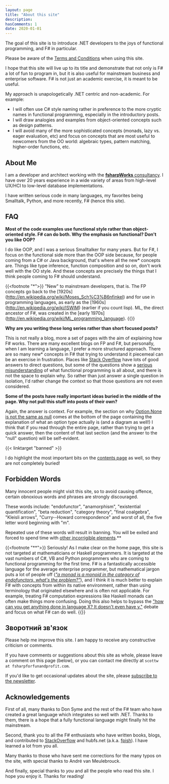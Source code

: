 ```yaml
---
layout: page
title: "About this site"
description:
hasComments: 1
date: 2020-01-01
---
```


The goal of this site is to introduce .NET developers to the joys of functional programming, and F# in particular.

Please be aware of the [Terms and Conditions](/about/terms/) when using this site.

I hope that this site will live up to its title and demonstrate that not only is F# a lot of fun to program in, but it is also useful for mainstream business and enterprise software. F# is not just an academic exercise, it is meant to be useful.

My approach is unapologetically .NET centric and non-academic. For example:

* I will often use C# style naming rather in preference to the more cryptic names in functional programming, especially in the introductory posts.
* I will draw analogies and examples from object-oriented concepts such as design patterns.
* I will avoid many of the more sophisticated concepts (monads, lazy vs. eager evaluation, etc) and focus on concepts that are most useful to newcomers from the OO world: algebraic types, pattern matching, higher-order functions, etc.

## About Me

I am a developer and architect working with the [**fsharpWorks** consultancy](https://fsharpworks.com/). I have over 20 years experience in a wide variety of areas from high-level UX/HCI to low-level database implementations.

I have written serious code in many languages, my favorites being Smalltalk, Python, and more recently, F# (hence this site).


## FAQ

**Most of the code examples use functional style rather than object-oriented style. F# can do both. Why the emphasis on functional? Don't you like OOP?**

I do like OOP, and I was a serious Smalltalker for many years.  But for F#, I focus on the functional side more than the OOP side because, for people coming from a C# or Java background, that's where all the new* concepts are. Things like type inference, function composition and so on, don't work well with the OO style. And these concepts are precisely the things that I think people coming to F# should understand.

{{<footnote "*">}} "New" to mainstream developers, that is. The FP concepts go back to the \[1920s\](http://en.wikipedia.org/wiki/Moses_Sch%C3%B6nfinkel) and for use in programming languages, as early as the \[1960s\](http://en.wikipedia.org/wiki/ISWIM) (earlier if you count lisp). ML, the direct ancestor of F#, was created in the \[early 1970s\](http://en.wikipedia.org/wiki/ML_programming_language).
{{</footnote>}}

**Why are you writing these long series rather than short focused posts?**

This is not really a blog, more a set of pages with the aim of explaining how F# works. There are many excellent blogs on FP and F#, but personally, when I am learning a language, I prefer a more structured approach. There are so many new* concepts in F# that trying to understand it piecemeal can be an exercise in frustration. Places like [Stack Overflow](http://stackoverflow.com/questions/tagged/f%23) have lots of good answers to direct questions, but some of the questions show a [serious](http://stackoverflow.com/questions/11086368/declaring-a-variable-without-assigning) [misunderstanding](http://stackoverflow.com/questions/3779098/f-mutable-function-arguments) of what functional programming is all about, and there is not the space to explain why. So rather than just answer a single question in isolation, I'd rather change the context so that those questions are not even considered.

**Some of the posts have really important ideas buried in the middle of the page. Why not pull this stuff into posts of their own?**

Again, the answer is context. For example, the section on why [Option.None is not the same as null](/posts/the-option-type/#option-is-not-null) comes at the bottom of the page containing the explanation of what an option type actually is (and a diagram as well!) I think that if you read through the entire page, rather than trying to get a quick answer, then the content of that last section (and the answer to the "null" question) will be self-evident.

{{< linktarget "banned" >}}

I do highlight the most important bits on the [contents page](/site-contents/) as well, so they are not completely buried!



## Forbidden Words

Many innocent people might visit this site, so to avoid causing offence, certain obnoxious words and phrases are strongly discouraged.

These words include: "endofunctor", "anamorphism", "existential quantification", "beta reduction", "category theory", "final coalgebra", "Kleisli arrows", "Curry--Howard correspondence" and worst of all, the five letter word beginning with "m".

Repeated use of these words will result in banning. You will be exiled and forced to spend time with [other incorrigible elements](http://www.haskell.org/haskellwiki/Haskell).**

{{<footnote "**">}}
Seriously! As I make clear on the home page, this site is not targeted at mathematicians or Haskell programmers. It is targeted at the vast numbers of C#, VB and Python programmers who are coming to functional programming for the first time. F# is a fantastically accessible language for the average enterprise programmer, but mathematical jargon puts a lot of people off ([*"a monad is a monoid in the category of endofunctors, what's the problem?"*](http://james-iry.blogspot.co.uk/2009/05/brief-incomplete-and-mostly-wrong.html)), and I think it is much better to explain F# with concepts from within its native environment, rather than using terminology that originated elsewhere and is often not applicable. For example, treating F# computation expressions like Haskell monads can often make things more confusing. Doing this also helps to bypass the ["how can you get anything done in language X? It doesn't even have y."](http://en.wikipedia.org/wiki/Paul_Graham_(computer_programmer)#Blub) debate and focus on what F# can do well.
{{</footnote>}}


## Зворотний зв'язок

Please help me improve this site. I am happy to receive any constructive criticism or comments.

If you have comments or suggestions about this site as whole, please leave a comment on this page (below), or you can contact me directly at `scottw at fsharpforfunandprofit.com`.

If you'd like to get occasional updates about the site, please [subscribe to the newsletter](\subscribe.html).


## Acknowledgements

First of all, many thanks to Don Syme and the rest of the F# team who have created a great language which integrates so well with .NET. Thanks to them, there is a hope that a fully functional language might finally hit the mainstream.

Second, thank you to all the F# enthusiasts who have written books, blogs, and contributed to [StackOverflow](http://stackoverflow.com/questions/tagged/f%23) and hubfs.net (a.k.a. [fpish](http://fpish.net)). I have learned a lot from you all.

Many thanks to those who have sent me corrections for the many typos on the site, with special thanks to André van Meulebrouck.

And finally, special thanks to *you* and all the people who read this site. I hope you enjoy it. Thanks for reading!


